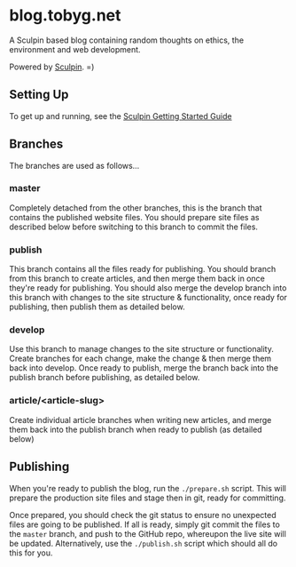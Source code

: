 blog.tobyg.net
==============

A Sculpin based blog containing random thoughts on ethics, the environment and web development.

Powered by [Sculpin](http://sculpin.io). =)


Setting Up
----------

To get up and running, see the [Sculpin Getting Started Guide](https://sculpin.io/getstarted/)


Branches
--------

The branches are used as follows…

### master

Completely detached from the other branches, this is the branch that contains the published website files.  You should prepare site files as described below before switching to this branch to commit the files.


### publish

This branch contains all the files ready for publishing. You should branch from this branch to create articles, and then merge them back in once they're ready for publishing.
You should also merge the develop branch into this branch with changes to the site structure & functionality, once ready for publishing, then publish them as detailed below.


### develop

Use this branch to manage changes to the site structure or functionality. Create branches for each change, make the change & then merge them back into develop. Once ready to publish, merge the branch back into the publish branch before publishing, as detailed below.


### article/\<article-slug>

Create individual article branches when writing new articles, and merge them back into the publish branch when ready to publish (as detailed below)


Publishing
----------

When you're ready to publish the blog, run the `./prepare.sh` script.  This will prepare the production site files and 
stage then in git, ready for committing.

Once prepared, you should check the git status to ensure no unexpected files are going to be published. If all is ready, simply git commit the files to the `master` branch, and push to the GitHub repo, whereupon the live site will be updated. Alternatively, use the `./publish.sh` script which should all do this for you.